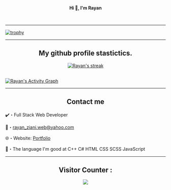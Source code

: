 <p align='center'>
  <b>Hi 👋, I'm Rayan</b><br>
</p>

<p align="center"><br>
  <a href="https://github.com/RayanZiani">
     </a>
</p>


--- 

[![trophy](https://github-profile-trophy.vercel.app/?username=RayanZiani&row=2&column=8&theme=onestar)](https://github.com/ryo-ma/github-profile-trophy)


--- 

<h2 align="center">My github profile stastictics.</h2>

<p align="center">
    <a href="https://github.com/RayanZiani">
        <img title="RayanZiani stats" alt="Rayan's streak" src="https://github-readme-streak-stats.herokuapp.com/?user=RayanZiani&theme=dark&hide_border=true&stroke=f53b3b"/>
    </a>
</p><br>
<a href="https://github.com/RayanZiani"><img alt="Rayan's Activity Graph" src="https://activity-graph.herokuapp.com/graph?username=RayanZiani&bg_color=RRRRRR&color=eca15b&line=eca15b&point=FFFFFF&hide_border=true" /></a>


--- 

<h2 align="center">Contact me</h2>

✔️・Full Stack Web Developer

📩・rayan_ziani.web@yahoo.com

🌐・Website: [Portfolio](https://rayanziani.com/)

📮・The language I'm good at C++  C#  HTML  CSS  SCSS JavaScript





---  

<h2 align="center">Visitor Counter :</h2>

<p align="center"> 
  <img src="https://profile-counter.glitch.me/RayanZiani/count.svg" />
</p>
